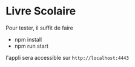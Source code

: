 Livre Scolaire
==============

Pour tester, il suffit de faire

 * npm install
 * npm run start

l'appli sera accessible sur `http://localhost:4443`

